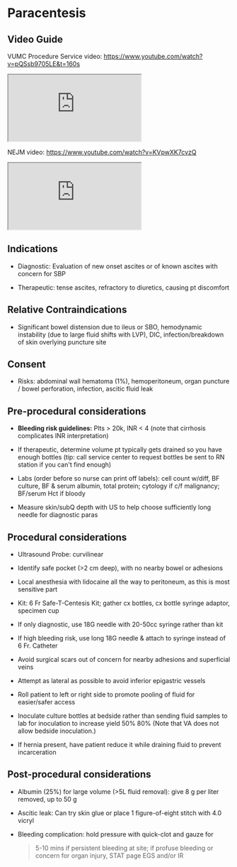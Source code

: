 # Paracentesis

## Video Guide

VUMC Procedure Service video: <https://www.youtube.com/watch?v=pQSsb9705LE&t=160s>

<iframe src="https://www.youtube.com/watch?v=pQSsb9705LE&t=160s" allowfullscreen></iframe>

NEJM video: <https://www.youtube.com/watch?v=KVpwXK7cvzQ>

<iframe src="https://www.youtube.com/watch?v=KVpwXK7cvzQ" allowfullscreen></iframe>

## Indications

- Diagnostic: Evaluation of new onset ascites or of known ascites with
    concern for SBP

- Therapeutic: tense ascites, refractory to diuretics, causing pt
    discomfort

## Relative Contraindications

- Significant bowel distension due to ileus or SBO, hemodynamic
    instability (due to large fluid shifts with LVP), DIC,
    infection/breakdown of skin overlying puncture site

## Consent

- Risks: abdominal wall hematoma (1%), hemoperitoneum, organ puncture
    / bowel perforation, infection, ascitic fluid leak

## Pre-procedural considerations

- **Bleeding risk guidelines:** Plts > 20k, INR < 4 (note that
    cirrhosis complicates INR interpretation)

- If therapeutic, determine volume pt typically gets drained so you
    have enough bottles (tip: call service center to request bottles be
    sent to RN station if you can't find enough)

- Labs (order before so nurse can print off labels): cell count
    w/diff, BF culture, BF & serum albumin, total protein; cytology if
    c/f malignancy; BF/serum Hct if bloody

- Measure skin/subQ depth with US to help choose sufficiently long
    needle for diagnostic paras

## Procedural considerations

- Ultrasound Probe: curvilinear

- Identify safe pocket (>2 cm deep), with no nearby bowel or
    adhesions

- Local anesthesia with lidocaine all the way to peritoneum, as this
    is most sensitive part

- Kit: 6 Fr Safe-T-Centesis Kit; gather cx bottles, cx bottle syringe
    adaptor, specimen cup

- If only diagnostic, use 18G needle with 20-50cc syringe rather than
    kit

- If high bleeding risk, use long 18G needle & attach to syringe
    instead of 6 Fr. Catheter

- Avoid surgical scars out of concern for nearby adhesions and
    superficial veins

- Attempt as lateral as possible to avoid inferior epigastric vessels

- Roll patient to left or right side to promote pooling of fluid for
    easier/safer access

- Inoculate culture bottles at bedside rather than sending fluid
    samples to lab for inoculation to increase yield 50% 80% (Note that
    VA does not allow bedside inoculation.)

- If hernia present, have patient reduce it while draining fluid to
    prevent incarceration

## Post-procedural considerations

- Albumin (25%) for large volume (>5L fluid removal): give 8 g per
    liter removed, up to 50 g

- Ascitic leak: Can try skin glue or place 1 figure-of-eight stitch
    with 4.0 vicryl

- Bleeding complication: hold pressure with quick-clot and gauze for
    >5-10 mins if persistent bleeding at site; if profuse bleeding or
    concern for organ injury, STAT page EGS and/or IR
